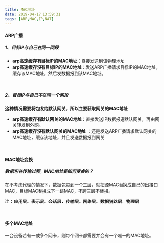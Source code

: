 ```yaml
---
title: MAC地址
date: 2019-04-17 13:59:31
tags: [ARP,MAC,IP,NAT]
---
```


#### ARP广播

##### 1、目标IP与自己在同一网段

-  **arp高速缓存有目标IP的MAC地址**：直接发送到该物理地址
-  **arp高速缓存没有目标IP的MAC地址**：发送ARP广播请求目标IP的MAC地址，缓存该MAC地址，然后发数据报到该MAC地址。

<!--more-->

<br/>



##### 2、目标IP与自己不在同一个网段

**这种情况需要将包发给默认网关，所以主要获取网关的MAC地址**

-  **arp高速缓存有默认网关的MAC地址**：直接发送IP数据报道默认网关，再由网关转发到外网。
-  **arp高速缓存没有默认网关的MAC地址** ：还是发送ARP广播请求默认网关的MAC地址，缓存该地址，并且发送数据报到网关

<br/>



#### MAC地址变换

##### 数据包在传输过程，MAC地址是如何变换的？

在不考虑代理的情况下，数据包每到一个三层，就把源MAC替换成自己的出接口MAC，目标MAC替换成下一跳MAC，不跨三层不替换。

注：**应用层、表示层、会话层、传输层、网络层、数据链路层、物理层**

<br/>



#### 多个MAC地址

一台设备若有一或多个网卡，则每个网卡都需要并会有一个唯一的MAC地址。

<br/>

